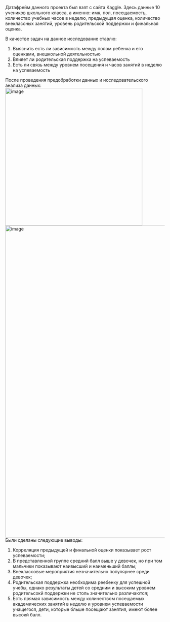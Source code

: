Датафрейм данного проекта был взят с сайта Kaggle. 
Здесь данные 10 учеников школьного класса, а именно: имя, пол, посещаемость, количество учебных часов в неделю, предыдущая оценка, 
количество внеклассных занятий, уровень родительской поддержки и финальная оценка.

В качестве задач на данное исследование ставлю:
1) Выяснить есть ли зависимость между полом ребенка и его оценками, внешкольной деятельностью
2) Влияет ли родительская поддержка на успеваемость
3) Есть ли связь между уровнем посещения и часов занятий в неделю на успеваемость

После проведения предобработки данных и исследовательского анализа данных:
<img width="433" alt="image" src="https://github.com/user-attachments/assets/0278d844-a6ae-4905-b6b1-5b9ea79e7477">
<img width="983" alt="image" src="https://github.com/user-attachments/assets/9e4f37d8-d1b9-4790-b193-db85c3d7c1b5">
Были сделаны следующие выводы:
1. Корреляция предыдущей и финальной оценки показывает рост успеваемости;
2. В представленной группе средний балл выше у девочек, но при том мальчики показывают наивысший и наименьший баллы;
3. Внеклассовые мероприятия незначительно популярнее среди девочек;
4. Родительская поддержка необходима реебенку для успешной учебы, однако результаты детей со средним и высоким уровнем родительсокй поддержки не столь значительно различаются;
5. Есть прямая зависимость между количеством посещаемых академических занятий в неделю и уровнем успеваемости учащегося, дети, которые бльше посещают занятия, имеют более высокй балл.

